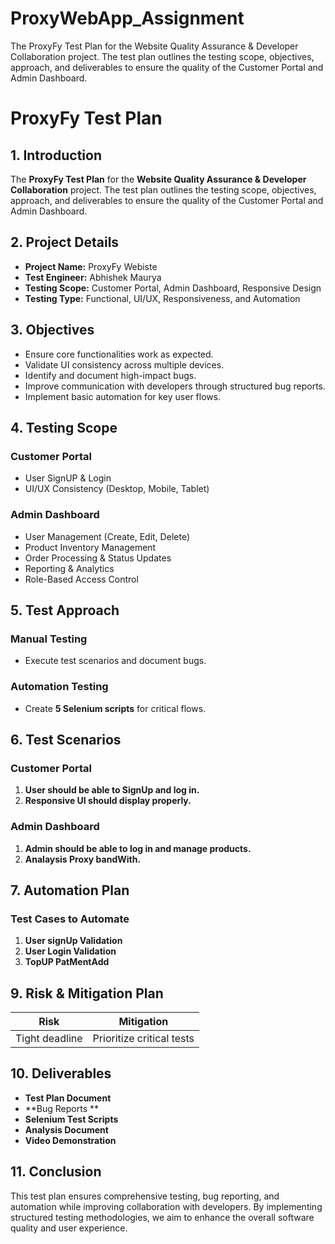 # ProxyWebApp_Assignment
 The ProxyFy Test Plan for the Website Quality Assurance &amp; Developer Collaboration project. The test plan outlines the testing scope, objectives, approach, and deliverables to ensure the quality of the Customer Portal and Admin Dashboard.


#   ProxyFy Test Plan

## 1. Introduction
 The **ProxyFy Test Plan** for the **Website Quality Assurance & Developer Collaboration** project. The test plan outlines the testing scope, objectives, approach, and deliverables to ensure the quality of the Customer Portal and Admin Dashboard.

## 2. Project Details
- **Project Name:** ProxyFy Webiste
- **Test Engineer:** Abhishek Maurya
- **Testing Scope:** Customer Portal, Admin Dashboard, Responsive Design
- **Testing Type:** Functional, UI/UX, Responsiveness, and Automation

## 3. Objectives
- Ensure core functionalities work as expected.
- Validate UI consistency across multiple devices.
- Identify and document high-impact bugs.
- Improve communication with developers through structured bug reports.
- Implement basic automation for key user flows.

## 4. Testing Scope
### Customer Portal
- User SignUP & Login
- UI/UX Consistency (Desktop, Mobile, Tablet)

### Admin Dashboard
- User Management (Create, Edit, Delete)
- Product Inventory Management
- Order Processing & Status Updates
- Reporting & Analytics
- Role-Based Access Control

## 5. Test Approach
### **Manual Testing**
- Execute test scenarios and document bugs.

### **Automation Testing**
- Create **5 Selenium scripts** for critical flows.


## 6. Test Scenarios
### **Customer Portal**
1. **User should be able to SignUp and log in.**
2. **Responsive UI should display properly.**

### **Admin Dashboard**
1. **Admin should be able to log in and manage products.**
2. **Analaysis Proxy bandWith.**

## 7. Automation Plan
### **Test Cases to Automate**
1. **User signUp Validation**
2. **User Login Validation**
3. **TopUP PatMentAdd**


## 9. Risk & Mitigation Plan
| **Risk** | **Mitigation** |
|------|-----------|
| Tight deadline | Prioritize critical tests |

## 10. Deliverables
- **Test Plan Document**
- **Bug Reports **
- **Selenium Test Scripts**
- **Analysis Document**
- **Video Demonstration**

## 11. Conclusion
This test plan ensures comprehensive testing, bug reporting, and automation while improving collaboration with developers. By implementing structured testing methodologies, we aim to enhance the overall software quality and user experience.


